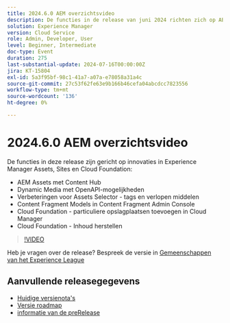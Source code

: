 ```yaml
---
title: 2024.6.0 AEM overzichtsvideo
description: De functies in de release van juni 2024 richten zich op AEM Assets met Content Hub, Dynamic Media met OpenAPI-mogelijkheden, verbeteringen in Assets Selector - tags en verlopen elementen, modellen van inhoudsfragmenten in Content Fragment Admin Console, Cloud Foundation - Privéopslagplaatsen in Cloud Manager toevoegen, en Cloud Foundation - Inhoudsherstel.
solution: Experience Manager
version: Cloud Service
role: Admin, Developer, User
level: Beginner, Intermediate
doc-type: Event
duration: 275
last-substantial-update: 2024-07-16T00:00:00Z
jira: KT-15804
exl-id: 5a3f95bf-98c1-41a7-a07a-e78058a31a4c
source-git-commit: 27c53f62fe63e9b166b46cefa04abcdcc7823556
workflow-type: tm+mt
source-wordcount: '136'
ht-degree: 0%

---
```


# 2024.6.0 AEM overzichtsvideo

De functies in deze release zijn gericht op innovaties in Experience Manager Assets, Sites en Cloud Foundation:

* AEM Assets met Content Hub
* Dynamic Media met OpenAPI-mogelijkheden
* Verbeteringen voor Assets Selector - tags en verlopen middelen
* Content Fragment Models in Content Fragment Admin Console
* Cloud Foundation - particuliere opslagplaatsen toevoegen in Cloud Manager
* Cloud Foundation - Inhoud herstellen

>[!VIDEO](https://video.tv.adobe.com/v/3430779/?learn=on)


Heb je vragen over de release?  Bespreek de versie in [ Gemeenschappen van het Experience League ](https://adobe.ly/47dj9Wj)

## Aanvullende releasegegevens

* [ Huidige versienota&#39;s ](https://experienceleague.adobe.com/docs/experience-manager-cloud-service/content/release-notes/home.html)
* [ Versie roadmap ](https://experienceleague.adobe.com/docs/experience-manager-release-information/aem-release-updates/update-releases-roadmap.html)
* [ informatie van de preRelease ](https://experienceleague.adobe.com/docs/experience-manager-cloud-service/content/release-notes/prerelease.html)
